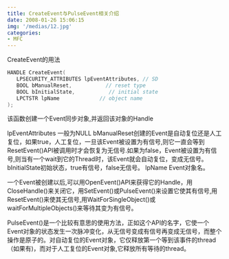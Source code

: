 ```yaml
---
title: CreateEvent与PulseEvent相关介绍
date: 2008-01-26 15:06:15
img: '/medias/12.jpg'
categories:
- MFC
---
```



CreateEvent的用法
```CPP
HANDLE CreateEvent(
   LPSECURITY_ATTRIBUTES lpEventAttributes, // SD
   BOOL bManualReset,           // reset type
   BOOL bInitialState,           // initial state
   LPCTSTR lpName             // object name
);
```
该函数创建一个Event同步对象,并返回该对象的Handle

lpEventAttributes 一般为NULL
bManualReset创建的Event是自动复位还是人工复位，如果true，人工复位，一旦该Event被设置为有信号,则它一直会等到ResetEvent()API被调用时才会恢复为无信号.如果为false，Event被设置为有信号,则当有一个wait到它的Thread时，该Event就会自动复位，变成无信号。  
bInitialState初始状态，true有信号，false无信号。
lpName Event对象名。
    
一个Event被创建以后,可以用OpenEvent()API来获得它的Handle，用CloseHandle()来关闭它，用SetEvent()或PulseEvent()来设置它使其有信号,用ResetEvent()来使其无信号,用WaitForSingleObject()或waitForMultipleObjects()来等待其变为有信号。   
    
PulseEvent()是一个比较有意思的使用方法，正如这个API的名字，它使一个Event对象的状态发生一次脉冲变化，从无信号变成有信号再变成无信号，而整个操作是原子的。对自动复位的Event对象，它仅释放第一个等到该事件的thread（如果有)，而对于人工复位的Event对象,它释放所有等待的thread。